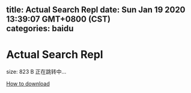 
title: Actual Search Repl
date: Sun Jan 19 2020 13:39:07 GMT+0800 (CST)    
categories: baidu
---

# Actual Search Repl
size: 823 B
 正在跳转中...
 

[How to download](https://bpcam.bemobtrk.com/go/2ceec3aa-1ca2-46d6-b9ff-aaa5c184517c?jno=3129)
